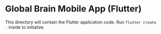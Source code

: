 # Global Brain Mobile App (Flutter)

This directory will contain the Flutter application code.
Run `flutter create .` inside to initialize.